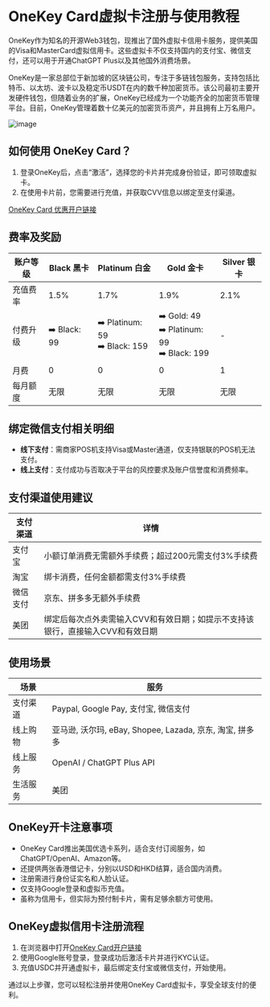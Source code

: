 # OneKey Card虚拟卡注册与使用教程

OneKey作为知名的开源Web3钱包，现推出了国外虚拟卡信用卡服务，提供美国的Visa和MasterCard虚拟信用卡。这些虚拟卡不仅支持国内的支付宝、微信支付，还可以用于开通ChatGPT Plus以及其他国外消费场景。

OneKey是一家总部位于新加坡的区块链公司，专注于多链钱包服务，支持包括比特币、以太坊、波卡以及稳定币USDT在内的数千种加密货币。该公司最初主要开发硬件钱包，但随着业务的扩展，OneKey已经成为一个功能齐全的加密货币管理平台。目前，OneKey管理着数十亿美元的加密货币资产，并且拥有上万名用户。

![image](https://github.com/user-attachments/assets/f6b05671-2b9a-4dea-a21f-2015d707e632)


## 如何使用 OneKey Card？

1. 登录OneKey后，点击“激活”，选择您的卡片并完成身份验证，即可领取虚拟卡。
2. 在使用卡片前，您需要进行充值，并获取CVV信息以绑定至支付渠道。

[OneKey Card 优惠开户链接](https://bit.ly/4cNypKM)

## 费率及奖励

| 账户等级   | Black 黑卡 | Platinum 白金 | Gold 金卡 | Silver 银卡 |
| ---------- | ---------- | ------------- | --------- | ----------- |
| 充值费率   | 1.5%       | 1.7%          | 1.9%      | 2.1%        |
| 付费升级   | ➡️ Black: 99 | ➡️ Platinum: 59<br/>➡️ Black: 159 | ➡️ Gold: 49<br/>➡️ Platinum: 99<br/>➡️ Black: 199 | - |
| 月费       | 0          | 0             | 0         | 1           |
| 每月额度   | 无限        | 无限          | 无限      | 无限        |

## 绑定微信支付相关明细

- **线下支付**：需商家POS机支持Visa或Master通道，仅支持银联的POS机无法支付。
- **线上支付**：支付成功与否取决于平台的风控要求及账户信誉度和消费频率。

## 支付渠道使用建议

| 支付渠道   | 详情 |
| ---------- | ---- |
| 支付宝     | 小额订单消费无需额外手续费；超过200元需支付3%手续费 |
| 淘宝       | 绑卡消费，任何金额都需支付3%手续费 |
| 微信支付   | 京东、拼多多无额外手续费 |
| 美团       | 绑定后每次点外卖需输入CVV和有效日期；如提示不支持该银行，直接输入CVV和有效日期 |

## 使用场景

| 场景       | 服务 |
| ---------- | ---- |
| 支付渠道   | Paypal, Google Pay, 支付宝, 微信支付 |
| 线上购物   | 亚马逊, 沃尔玛, eBay, Shopee, Lazada, 京东, 淘宝, 拼多多 |
| 线上服务   | OpenAI / ChatGPT Plus API |
| 生活服务   | 美团 |


## OneKey开卡注意事项

- OneKey Card推出美国优选卡系列，适合支付订阅服务，如ChatGPT/OpenAI、Amazon等。
- 还提供两张香港借记卡，分别以USD和HKD结算，适合国内消费。
- 注册需进行身份证实名和人脸认证。
- 仅支持Google登录和虚拟币充值。
- 虽称为信用卡，但实际为预付制卡片，需有足够余额方可使用。

## OneKey虚拟信用卡注册流程

1. 在浏览器中打开[OneKey Card开户链接](https://bit.ly/4cNypKM)
2. 使用Google账号登录，登录成功后激活卡片并进行KYC认证。
3. 充值USDC并开通虚拟卡，最后绑定支付宝或微信支付，开始使用。

通过以上步骤，您可以轻松注册并使用OneKey Card虚拟卡，享受全球支付的便利。
